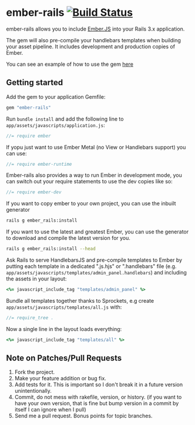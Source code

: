 # ember-rails  [![Build Status](https://secure.travis-ci.org/keithpitt/ember-rails.png)](http://travis-ci.org/keithpitt/ember-rails)

ember-rails allows you to include [Ember.JS](http://emberjs.com/) into your Rails 3.x application.

The gem will also pre-compile your handlebars templates when building your asset pipeline. It includes development and production copies of Ember.

You can see an example of how to use the gem [here](https://github.com/keithpitt/ember-rails-example)

## Getting started

Add the gem to your application Gemfile:

```ruby
gem "ember-rails"
```

Run `bundle install` and add the following line to
`app/assets/javascripts/application.js`:

```javascript
//= require ember
```

If yopu just want to use Ember Metal (no View or Handlebars support)
you can use:

```javascript
//= require ember-runtime
```

Ember-rails also provides a way to run Ember in development mode, you
can switch out your require statements to use the dev copies like so:

```javascript
//= require ember-dev
```

If you want to copy ember to your own project, you can use the inbuilt
generator

```bash
rails g ember_rails:install
```

If you want to use the latest and greatest Ember, you can use the
generator to download and compile the latest version for you.

```bash
rails g ember_rails:install --head
```

Ask Rails to serve HandlebarsJS and pre-compile templates to Ember
by putting each template in a dedicated ".js.hjs" or ".handlebars" file
(e.g. `app/assets/javascripts/templates/admin_panel.handlebars`)
and including the assets in your layout:

```ruby
<%= javascript_include_tag "templates/admin_panel" %>
```

Bundle all templates together thanks to Sprockets,
e.g create `app/assets/javascripts/templates/all.js` with:

```javascript
//= require_tree .
```

Now a single line in the layout loads everything:

```ruby
<%= javascript_include_tag "templates/all" %>
```

## Note on Patches/Pull Requests

1. Fork the project.
2. Make your feature addition or bug fix.
3. Add tests for it. This is important so I don't break it in a future version unintentionally.
4. Commit, do not mess with rakefile, version, or history. (if you want to have your own version, that is fine but bump version in a commit by itself I can ignore when I pull)
5. Send me a pull request. Bonus points for topic branches.
